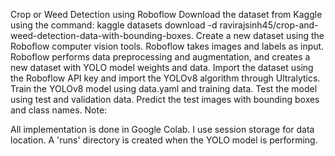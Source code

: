 Crop or Weed Detection using Roboflow
Download the dataset from Kaggle using the command: kaggle datasets download -d ravirajsinh45/crop-and-weed-detection-data-with-bounding-boxes.
Create a new dataset using the Roboflow computer vision tools.
Roboflow takes images and labels as input.
Roboflow performs data preprocessing and augmentation, and creates a new dataset with YOLO model weights and data.
Import the dataset using the Roboflow API key and import the YOLOv8 algorithm through Ultralytics.
Train the YOLOv8 model using data.yaml and training data.
Test the model using test and validation data.
Predict the test images with bounding boxes and class names.
Note:

All implementation is done in Google Colab. I use session storage for data location.
A 'runs' directory is created when the YOLO model is performing.
